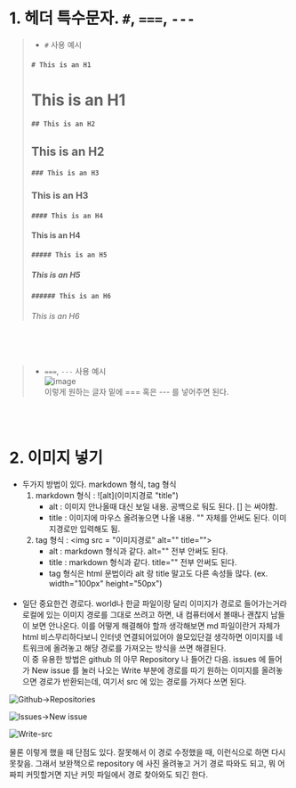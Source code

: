 # 1. 헤더 특수문자. <code>#</code>, <code>===</code>, <code>---</code>  
>* <code>#</code> 사용 예시<br>
>#### <code># This is an H1</code>
># This is an H1
>#### <code>## This is an H2</code>
>## This is an H2
>#### <code>### This is an H3</code>
>### This is an H3
>#### <code>#### This is an H4</code>
>#### This is an H4
>#### <code>##### This is an H5</code>
>##### This is an H5
>#### <code>###### This is an H6</code>
>###### This is an H6
<br><br>
> * <code>===</code>, <code>---</code> 사용 예시<br>
![image](https://user-images.githubusercontent.com/120539323/221498467-94702af7-5833-4c9f-9e48-f373f7719a08.png)  
>이렇게 원하는 글자 밑에 === 혹은 --- 를 넣어주면 된다.

<br><br>
# 2. 이미지 넣기

* 두가지 방법이 있다. markdown 형식, tag 형식<br>
    1. markdown 형식 : \!\[alt](이미지경로 "title")
        - alt : 이미지 안나올때 대신 보일 내용. 공백으로 둬도 된다. [] 는 써야함.
        - title : 이미지에 마우스 올려놓으면 나올 내용. "" 자체를 안써도 된다. 이미지경로만 입력해도 됨.  
    2. tag 형식 : \<img src = "이미지경로" alt="" title="">
        - alt : markdown 형식과 같다. alt="" 전부 안써도 된다.
        - title : markdown 형식과 같다. title="" 전부 안써도 된다.
        - tag 형식은 html 문법이라 alt 랑 title 말고도 다른 속성들 많다. (ex. width="100px" height="50px")
<br><br>
* 일단 중요한건 경로다. world나 한글 파일이랑 달리 이미지가 경로로 들어가는거라 로컬에 있는 이미지 경로를 그대로 쓰려고 하면, 내 컴퓨터에서 볼때나 괜찮지 남들이 보면 안나온다. 이를 어떻게 해결해야 할까 생각해보면 md 파일이란거 자체가 html 비스무리하다보니 인터넷 연결되어있어야 쓸모있단걸 생각하면 이미지를 네트워크에 올려놓고 해당 경로를 가져오는 방식을 쓰면 해결된다.<br>
이 중 유용한 방법은 github 의 아무 Repository 나 들어간 다음. issues 에 들어가 New issue 를 눌러 나오는 Write 부분에 경로를 따기 원하는 이미지를 올려놓으면 경로가 반환되는데, 여기서 src 에 있는 경로를 가져다 쓰면 된다.


<img src="https://user-images.githubusercontent.com/120539323/221552606-e5d28e85-c2db-4b40-b763-1e929fec2741.png" alt="Github->Repositories">

![Issues->New issue](https://user-images.githubusercontent.com/120539323/221552284-51f4b7e7-ab37-4024-8ce6-a35f8fee8f41.png)

<img src="https://user-images.githubusercontent.com/120539323/221564314-b1a87d7d-010b-4a91-a1ed-b3e2921cd736.png" alt="Write-src">

물론 이렇게 했을 때 단점도 있다. 잘못해서 이 경로 수정했을 때, 이런식으로 하면 다시 못찾음. 그래서 보완책으로 repository 에 사진 올려놓고 거기 경로 따와도 되고, 뭐 어짜피 커밋할거면 지난 커밋 파일에서 경로 찾아와도 되긴 한다.

<br>
